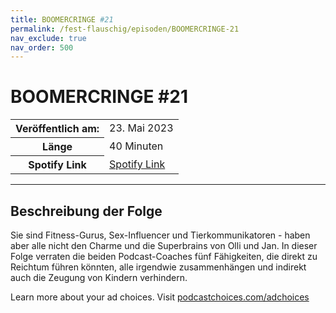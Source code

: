 ```yaml
---
title: BOOMERCRINGE #21
permalink: /fest-flauschig/episoden/BOOMERCRINGE-21
nav_exclude: true
nav_order: 500
---
```


# BOOMERCRINGE #21
<table class="resp-table dcf-table dcf-table-responsive dcf-table-bordered dcf-table-striped dcf-w-100%">
                    <tbody>
                        <tr>
                            <th scope="row">Veröffentlich am:</th>
                            <td data-label="Veröffentlich am:">23. Mai 2023</td>
                        </tr>
                        <tr>
                            <th scope="row">Länge </th>
                            <td data-label="Länge ">40 Minuten</td>
                        </tr><tr>
                                <th scope="row">Spotify Link</th>
                                <td data-label="Spotify Link"><a href="https://open.spotify.com/episode/4Xrbl8U2tSra1TKLqxcGTq">Spotify Link</a></td>
                            </tr></tbody>
                </table>

***

## Beschreibung der Folge

<div>
<p>Sie sind Fitness-Gurus, Sex-Influencer und Tierkommunikatoren - haben aber alle nicht den Charme und die Superbrains von Olli und Jan. In dieser Folge verraten die beiden Podcast-Coaches fünf Fähigkeiten, die direkt zu Reichtum führen könnten, alle irgendwie zusammenhängen und indirekt auch die Zeugung von Kindern verhindern.</p><p> </p><p>Learn more about your ad choices. Visit <a href="https://podcastchoices.com/adchoices" rel="nofollow">podcastchoices.com/adchoices</a></p>  
</div>


